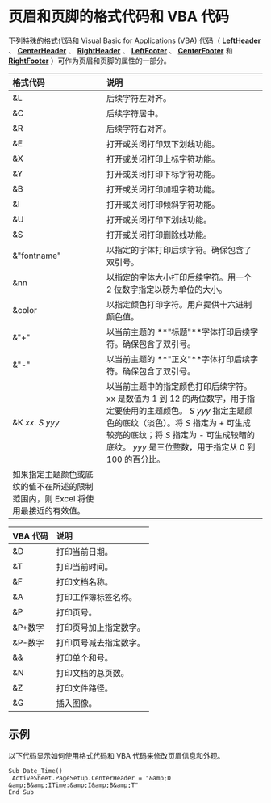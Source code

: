 
# 页眉和页脚的格式代码和 VBA 代码

下列特殊的格式代码和 Visual Basic for Applications (VBA) 代码（ **[LeftHeader](445461f8-e804-2070-e484-88337aca3407.md)** 、 **[CenterHeader](e8f9ab4e-4f25-0378-0959-97a8cfefc7b6.md)** 、 **[RightHeader](97e1780d-d511-d433-0e31-501381e6318d.md)** 、 **[LeftFooter](ec88bfe1-039e-7d8d-43c3-d8b1771f7f36.md)** 、 **[CenterFooter](b8fc6bc5-9cf3-3b47-5d9f-9ade28c2d775.md)** 和 **[RightFooter](457fb633-d748-bfc4-9188-87b0a46209dc.md)** ）可作为页眉和页脚的属性的一部分。



|**格式代码**|**说明**|
|:-----|:-----|
|&amp;L|后续字符左对齐。|
|&amp;C|后续字符居中。|
|&amp;R|后续字符右对齐。|
|&amp;E|打开或关闭打印双下划线功能。|
|&amp;X|打开或关闭打印上标字符功能。|
|&amp;Y|打开或关闭打印下标字符功能。|
|&amp;B|打开或关闭打印加粗字符功能。|
|&amp;I|打开或关闭打印倾斜字符功能。|
|&amp;U|打开或关闭打印下划线功能。|
|&amp;S|打开或关闭打印删除线功能。|
|&amp;"fontname"|以指定的字体打印后续字符。确保包含了双引号。|
|&amp;nn|以指定的字体大小打印后续字符。用一个 2 位数字指定以磅为单位的大小。|
|&amp;color|以指定颜色打印字符。用户提供十六进制颜色值。|
|&amp;"+"|以当前主题的 **"标题"**字体打印后续字符。确保包含了双引号。|
|&amp;"-"|以当前主题的 **"正文"**字体打印后续字符。确保包含了双引号。|
|&amp;K _xx_. _S_ _yyy_|以当前主题中的指定颜色打印后续字符。xx 是数值为 1 到 12 的两位数字，用于指定要使用的主题颜色。 _S_ _yyy_ 指定主题颜色的底纹（淡色）。将 _S_ 指定为 + 可生成较亮的底纹；将 _S_ 指定为 - 可生成较暗的底纹。 _yyy_ 是三位整数，用于指定从 0 到 100 的百分比。
如果指定主题颜色或底纹的值不在所述的限制范围内，则 Excel 将使用最接近的有效值。|


|**VBA 代码**|**说明**|
|:-----|:-----|
|&amp;D|打印当前日期。|
|&amp;T|打印当前时间。|
|&amp;F|打印文档名称。|
|&amp;A|打印工作簿标签名称。|
|&amp;P|打印页号。|
|&amp;P+数字|打印页号加上指定数字。|
|&amp;P-数字|打印页号减去指定数字。|
|&amp;&amp;|打印单个和号。|
|&amp;N|打印文档的总页数。|
|&amp;Z|打印文件路径。|
|&amp;G|插入图像。|

## 示例

以下代码显示如何使用格式代码和 VBA 代码来修改页眉信息和外观。


```
Sub Date_Time() 
 ActiveSheet.PageSetup.CenterHeader = "&amp;D &amp;B&amp;ITime:&amp;I&amp;B&amp;T" 
End Sub
```

